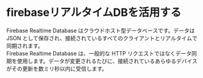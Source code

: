 # firebaseリアルタイムDBを活用する
Firebase Realtime Database はクラウドホスト型データベースです。データは JSON として保存され、接続されているすべてのクライアントとリアルタイムで同期されます。  
Firebase Realtime Database は、一般的な HTTP リクエストではなくデータ同期を使用します。データが変更されるたびに、接続されているあらゆるデバイスがその更新を数ミリ秒以内に受信します。


